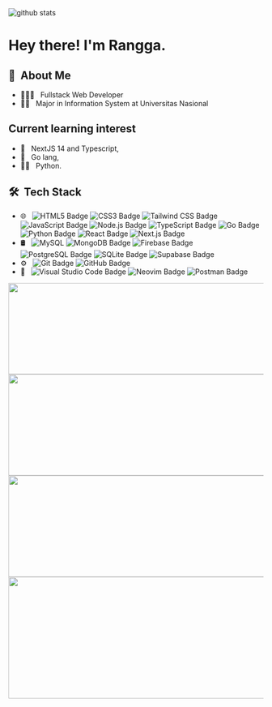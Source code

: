 <picture decoding="async" loading="lazy">
  <source media="(prefers-color-scheme: light)" srcset="https://pixel-profile.vercel.app/api/github-stats?username=Rangga056&theme=road_trip&include_all_commits=true">
  <source media="(prefers-color-scheme: dark)" srcset="https://pixel-profile.vercel.app/api/github-stats?username=Rangga056&screen_effect=true&theme=road_trip&include_all_commits=true">
  <img alt="github stats" src="https://pixel-profile.vercel.app/api/github-stats?username=Rangga056&theme=road_trip&include_all_commits=true">
</picture>

<h1> Hey there! I'm Rangga.</h1>

<h2>👦 &nbsp;About Me </h2>

- 👨🏻‍💻 &nbsp; Fullstack Web Developer
- 🧑‍🏫 &nbsp; Major in Information System at Universitas Nasional

<h2>Current learning interest</h2>

- 🤖 &nbsp; NextJS 14 and Typescript,
- 🤔 &nbsp; Go lang,
- 🙇🏻 &nbsp; Python.

<h2> 🛠 &nbsp;Tech Stack</h2>

- 🌐 &nbsp;
  ![HTML5 Badge](https://img.shields.io/badge/HTML5-E34F26?logo=html5&logoColor=fff&style=flat)
  ![CSS3 Badge](https://img.shields.io/badge/CSS3-1572B6?logo=css3&logoColor=fff&style=flat)
  ![Tailwind CSS Badge](https://img.shields.io/badge/Tailwind%20CSS-06B6D4?logo=tailwindcss&logoColor=fff&style=flat)
  ![JavaScript Badge](https://img.shields.io/badge/JavaScript-F7DF1E?logo=javascript&logoColor=000&style=flat)
  ![Node.js Badge](https://img.shields.io/badge/Node.js-393?logo=nodedotjs&logoColor=fff&style=flat)
  ![TypeScript Badge](https://img.shields.io/badge/TypeScript-3178C6?logo=typescript&logoColor=fff&style=flat)
  ![Go Badge](https://img.shields.io/badge/Go-00ADD8?logo=go&logoColor=fff&style=flat)
  ![Python Badge](https://img.shields.io/badge/Python-3776AB?logo=python&logoColor=fff&style=flat)
  ![React Badge](https://img.shields.io/badge/React-61DAFB?logo=react&logoColor=000&style=flat)
  ![Next.js Badge](https://img.shields.io/badge/Next.js-000?logo=nextdotjs&logoColor=fff&style=flat)
- 🛢 &nbsp;
  ![MySQL](https://img.shields.io/badge/-MySQL-333333?style=flat&logo=mysql)
  ![MongoDB Badge](https://img.shields.io/badge/MongoDB-47A248?logo=mongodb&logoColor=fff&style=flat)
  ![Firebase Badge](https://img.shields.io/badge/Firebase-FFCA28?logo=firebase&logoColor=000&style=flat)
  ![PostgreSQL Badge](https://img.shields.io/badge/PostgreSQL-4169E1?logo=postgresql&logoColor=fff&style=flat)
  ![SQLite Badge](https://img.shields.io/badge/SQLite-003B57?logo=sqlite&logoColor=fff&style=flat)
  ![Supabase Badge](https://img.shields.io/badge/Supabase-3FCF8E?logo=supabase&logoColor=fff&style=flat)
- ⚙️ &nbsp;
  ![Git Badge](https://img.shields.io/badge/Git-F05032?logo=git&logoColor=fff&style=flat)
  ![GitHub Badge](https://img.shields.io/badge/GitHub-181717?logo=github&logoColor=fff&style=flat)
- 🔧 &nbsp;
  ![Visual Studio Code Badge](https://img.shields.io/badge/Visual%20Studio%20Code-007ACC?logo=visualstudiocode&logoColor=fff&style=flat)
  ![Neovim Badge](https://img.shields.io/badge/Neovim-57A143?logo=neovim&logoColor=fff&style=flat)
  ![Postman Badge](https://img.shields.io/badge/Postman-FF6C37?logo=postman&logoColor=fff&style=flat)
  <br/>

<a href="https://github.com/Rangga056">
  <img height="180em" width="1000em" src="https://github-readme-stats.vercel.app/api?username=Rangga056&theme=tokyonight&show_icons=true&hide_border=true&count_private=true"/>
  <br/>
  <img width="1000em" height="200em" src="https://github-readme-streak-stats.herokuapp.com/?user=Rangga056&theme=tokyonight&hide_border=true"/>
  <br/>
  <img width="1000em" height="200em" src="https://github-readme-stats.vercel.app/api/top-langs/?username=Rangga056&theme=tokyonight&show_icons=true&hide_border=true&layout=compact" />
  <br/>
  <img height="240em" width="800em" src="https://github-profile-trophy.vercel.app/?username=Rangga056&theme=tokyonight&no-frame=true&column=5" /> 
</a>
